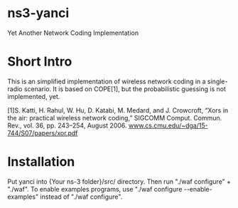 ns3-yanci
=========

Yet Another Network Coding Implementation

Short Intro
=========

This is an simplified implementation of wireless network coding in a single-radio scenario. It is based on COPE[1], but the probabilistic guessing is not implemented, yet.

[1]S. Katti, H. Rahul, W. Hu, D. Katabi, M. Medard, and J. Crowcroft, “Xors in the air: practical wireless network coding,” SIGCOMM Comput. Commun. Rev., vol. 36, pp. 243–254, August 2006.
www.cs.cmu.edu/~dga/15-744/S07/papers/xor.pdf

Installation
============

Put yanci into {Your ns-3 folder}/src/ directory. Then run "./waf configure" + "./waf". To enable examples programs, use "./waf configure --enable-examples" instead of "./waf configure".
